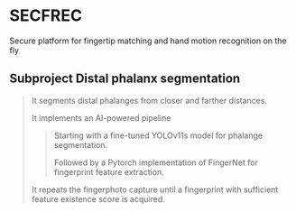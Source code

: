 # SECFREC
Secure platform for fingertip matching and hand motion recognition on the fly

## Subproject Distal phalanx segmentation
> It segments distal phalanges from closer and farther distances. 
>
> It implements an AI-powered pipeline
> >
> > Starting with a fine-tuned YOLOv11s model for phalange segmentation.
> >
> > Followed by a Pytorch implementation of FingerNet for fingerprint feature extraction.
> >
> It repeats the fingerphoto capture until a fingerprint with sufficient feature existence score is acquired.
